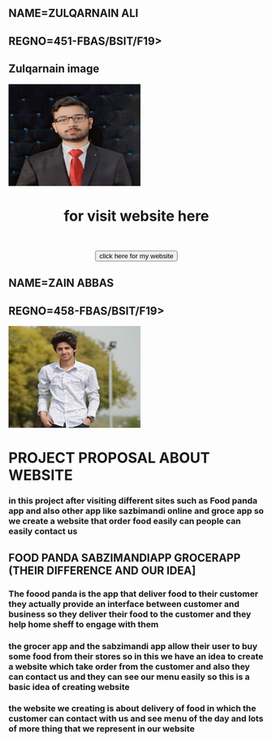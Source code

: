 
<!doctype html>
<html>
 <head>
 </head>
 <body>
   <meta charset ="utf-8">
   <title>HTML 5 INSERTING A IMAGE</title>
   <h2>NAME=ZULQARNAIN ALI</h2> 
   <h2>REGNO=451-FBAS/BSIT/F19></h2>                                                                                                
 </body>
</html>
<body></body>
<h2>Zulqarnain image</h2>
<img src="image1.jpg" alt="img" width="260" height="200">
<h1  style="text-align:center;">for visit website here</h1>
<h1  style="text-align:center;"><button onClick="window.location.href='https://www.google.com';">click here for my website</button>
<h2>NAME=ZAIN ABBAS </h2> 
<h2>REGNO=458-FBAS/BSIT/F19></h2> 
<img src="ZAIN.jpg" alt="image" width="260" height="200"> 
<h1>PROJECT PROPOSAL ABOUT WEBSITE</h1>   
<h3>    in this project after visiting different sites such as Food panda app and also other app like sazbimandi online and groce app so we create a website that order food easily can people can easily contact us </h3> 
<h2>FOOD PANDA  SABZIMANDIAPP GROCERAPP (THEIR DIFFERENCE AND OUR IDEA]</h2> 
<h3>The foood panda is the app that deliver food to their customer they actually provide an interface between customer and business so they deliver their food to the customer and they help home sheff to engage with them</h3> 
<h3>the grocer app and the sabzimandi app allow their user to buy some food from their stores so in this we have an idea to create a website which take order from the customer and also they can contact us and they can see our menu easily so this is a basic idea of creating website    </h3> 
<h3>the website we creating is about  delivery of food in which the customer can contact with us and see menu of the day and lots of more thing that we represent in our website </h3> 

